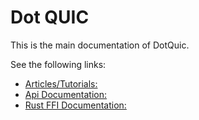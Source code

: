# Dot QUIC

This is the main documentation of DotQuic. 

See the following links:
- [Articles/Tutorials:](./articles/network_introduction.html)
- [Api Documentation:](./api/index.html)
- [Rust FFI Documentation:](/doc/quinn_ffi/index.html)